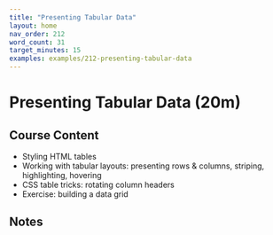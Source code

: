 ```yaml
---
title: "Presenting Tabular Data"
layout: home
nav_order: 212
word_count: 31
target_minutes: 15
examples: examples/212-presenting-tabular-data
---
```

# Presenting Tabular Data (20m)

## Course Content

- Styling HTML tables
- Working with tabular layouts: presenting rows & columns, striping, highlighting, hovering
- CSS table tricks: rotating column headers
- Exercise: building a data grid

## Notes













